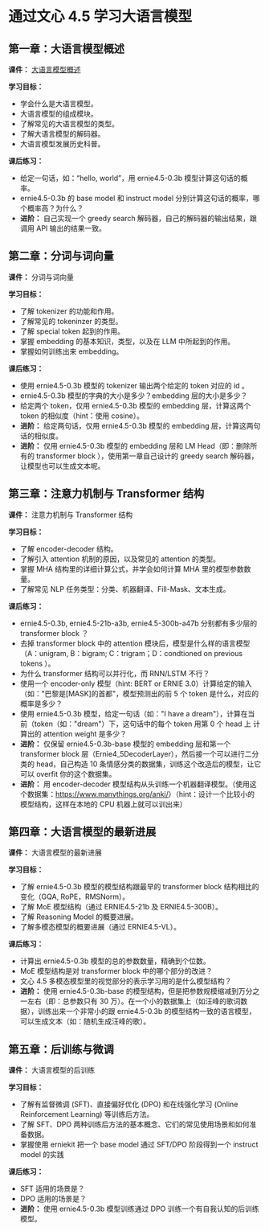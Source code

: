 # 通过文心 4.5 学习大语言模型

## 第一章：大语言模型概述

**课件：** [大语言模型概述](./chapter01/introduction_to_llm.pdf)

**学习目标：**

- 学会什么是大语言模型。
- 大语言模型的组成模块。
- 了解常见的大语言模型的类型。
- 了解大语言模型的解码器。
- 大语言模型发展历史科普。

**课后练习：**

- 给定一句话，如：“hello, world”，用 ernie4.5-0.3b 模型计算这句话的概率。
- ernie4.5-0.3b 的 base model 和 instruct model 分别计算这句话的概率，哪个概率高？为什么？
- **进阶：** 自己实现一个 greedy search 解码器，自己的解码器的输出结果，跟调用 API 输出的结果一致。

## 第二章：分词与词向量

**课件：** 分词与词向量

**学习目标：**

- 了解 tokenizer 的功能和作用。
- 了解常见的 tokeninzer 的类型。
- 了解 special token 起到的作用。
- 掌握 embedding 的基本知识，类型，以及在 LLM 中所起到的作用。
- 掌握如何训练出来 embedding。

**课后练习：**

- 使用 ernie4.5-0.3b 模型的 tokenizer 输出两个给定的 token 对应的 id 。
- ernie4.5-0.3b  模型的字典的大小是多少？embedding 层的大小是多少？
- 给定两个 token，仅用 ernie4.5-0.3b 模型的 embedding 层，计算这两个 token 的相似度（hint：使用 cosine）。
- **进阶：** 给定两句话，仅用 ernie4.5-0.3b 模型的 embedding 层，计算这两句话的相似度。
- **进阶：** 仅用 ernie4.5-0.3b 模型的 embedding 层和 LM Head（即：删除所有的 transformer block ），使用第一章自己设计的 greedy search 解码器，让模型也可以生成文本呢。

## 第三章：注意力机制与 Transformer 结构

**课件：** 注意力机制与 Transformer 结构

**学习目标：**

- 了解 encoder-decoder 结构。
- 了解引入 attention 机制的原因，以及常见的 attention 的类型。
- 掌握 MHA 结构里的详细计算公式，并学会如何计算 MHA 里的模型参数数量。
- 了解常见 NLP 任务类型：分类、机器翻译、Fill-Mask、文本生成。

**课后练习：**

- ernie4.5-0.3b, ernie4.5-21b-a3b, ernie4.5-300b-a47b 分别都有多少层的 transformer block ？
- 去掉 transformer block 中的 attention 模块后，模型是什么样的语言模型（A：unigram, B：bigram; C：trigram；D：condtioned on previous tokens ）。
- 为什么 transformer 结构可以并行化，而 RNN/LSTM 不行？
- 使用一个 encoder-only 模型（hint: BERT or ERNIE 3.0）计算给定的输入（如："巴黎是[MASK]的首都"，模型预测出的前 5 个 token 是什么，对应的概率是多少？
- 使用 ernie4.5-0.3b 模型，给定一句话（如："I have a dream"），计算在当前（token（如："dream"）下，这句话中的每个 token 用第 0 个 head 上 计算出的 attention weight 是多少？
- **进阶：** 仅保留 ernie4.5-0.3b-base 模型的 embedding 层和第一个 transformer block 层（Ernie4_5DecoderLayer），然后接一个可以进行二分类的 head，自己构造 10 条情感分类的数据集，训练这个改造后的模型，让它可以 overfit 你的这个数据集。
- **进阶：** 用 encoder-decoder 模型结构从头训练一个机器翻译模型。（使用这个数据集：<https://www.manythings.org/anki/>）（hint：设计一个比较小的模型结构，这样在本地的 CPU 机器上就可以训出来）

## 第四章：大语言模型的最新进展

**课件：** 大语言模型的最新进展

**学习目标：**

- 了解 ernie4.5-0.3b 模型的模型结构跟最早的 transformer block 结构相比的变化（GQA, RoPE，RMSNorm）。
- 了解 MoE 模型结构（通过 ERNIE4.5-21b 及 ERNIE4.5-300B）。
- 了解 Reasoning Model 的概要进展。
- 了解多模态模型的概要进展（通过 ERNIE4.5-VL）。

**课后练习：**

- 计算出 ernie4.5-0.3b 模型的总的参数数量，精确到个位数。
- MoE 模型结构是对 transformer block 中的哪个部分的改进？
- 文心 4.5 多模态模型里的视觉部分的表示学习用的是什么模型结构？
- **进阶：** 使用 ernie4.5-0.3b-base 的模型结构，但是把参数规模缩减到万分之一左右（即：总参数只有 30 万）。在一个小的数据集上（如汪峰的歌词数据），训练出来一个非常小的跟 ernie4.5-0.3b 的模型结构一致的语言模型，可以生成文本（如：随机生成汪峰的歌）。

## 第五章：后训练与微调

**课件：** 大语言模型的后训练

**学习目标：**

- 了解有监督微调 (SFT)、直接偏好优化 (DPO) 和在线强化学习 (Online Reinforcement Learning) 等训练后方法。
- 了解 SFT、DPO 两种训练后方法的基本概念、它们的常见使用场景和如何准备数据。
- 掌握使用 erniekit 把一个 base model 通过 SFT/DPO 阶段得到一个 instruct model 的实践

**课后练习：**

- SFT 适用的场景是？
- DPO 适用的场景是？
- **进阶：** 使用 ernie4.5-0.3b 模型训练通过 DPO 训练一个有自我认知的后训练模型。
